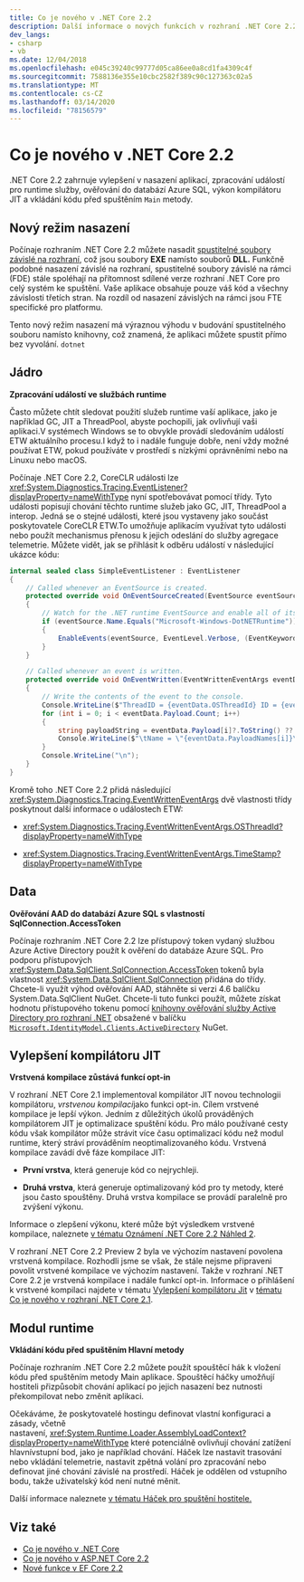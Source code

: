 ```yaml
---
title: Co je nového v .NET Core 2.2
description: Další informace o nových funkcích v rozhraní .NET Core 2.2.
dev_langs:
- csharp
- vb
ms.date: 12/04/2018
ms.openlocfilehash: e045c39240c99777d05ca86ee0a8cd1fa4309c4f
ms.sourcegitcommit: 7588136e355e10cbc2582f389c90c127363c02a5
ms.translationtype: MT
ms.contentlocale: cs-CZ
ms.lasthandoff: 03/14/2020
ms.locfileid: "78156579"
---
```

# <a name="whats-new-in-net-core-22"></a>Co je nového v .NET Core 2.2

.NET Core 2.2 zahrnuje vylepšení v nasazení aplikací, zpracování událostí pro runtime služby, ověřování do databází Azure SQL, výkon kompilátoru JIT a vkládání kódu před spuštěním `Main` metody.

## <a name="new-deployment-mode"></a>Nový režim nasazení

Počínaje rozhraním .NET Core 2.2 můžete nasadit [spustitelné soubory závislé na rozhraní](../deploying/index.md#publish-runtime-dependent), což jsou soubory **EXE** namísto souborů **DLL.** Funkčně podobné nasazení závislé na rozhraní, spustitelné soubory závislé na rámci (FDE) stále spoléhají na přítomnost sdílené verze rozhraní .NET Core pro celý systém ke spuštění. Vaše aplikace obsahuje pouze váš kód a všechny závislosti třetích stran. Na rozdíl od nasazení závislých na rámci jsou FTE specifické pro platformu.

Tento nový režim nasazení má výraznou výhodu v budování spustitelného souboru namísto knihovny, což znamená, že aplikaci můžete spustit přímo bez vyvolání. `dotnet`

## <a name="core"></a>Jádro

**Zpracování událostí ve službách runtime**

Často můžete chtít sledovat použití služeb runtime vaší aplikace, jako je například GC, JIT a ThreadPool, abyste pochopili, jak ovlivňují vaši aplikaci.V systémech Windows se to obvykle provádí sledováním událostí ETW aktuálního procesu.I když to i nadále funguje dobře, není vždy možné používat ETW, pokud používáte v prostředí s nízkými oprávněními nebo na Linuxu nebo macOS.

Počínaje .NET Core 2.2, CoreCLR události lze <xref:System.Diagnostics.Tracing.EventListener?displayProperty=nameWithType> nyní spotřebovávat pomocí třídy. Tyto události popisují chování těchto runtime služeb jako GC, JIT, ThreadPool a interop. Jedná se o stejné události, které jsou vystaveny jako součást poskytovatele CoreCLR ETW.To umožňuje aplikacím využívat tyto události nebo použít mechanismus přenosu k jejich odeslání do služby agregace telemetrie. Můžete vidět, jak se přihlásit k odběru událostí v následující ukázce kódu:

```csharp
internal sealed class SimpleEventListener : EventListener
{
    // Called whenever an EventSource is created.
    protected override void OnEventSourceCreated(EventSource eventSource)
    {
        // Watch for the .NET runtime EventSource and enable all of its events.
        if (eventSource.Name.Equals("Microsoft-Windows-DotNETRuntime"))
        {
            EnableEvents(eventSource, EventLevel.Verbose, (EventKeywords)(-1));
        }
    }

    // Called whenever an event is written.
    protected override void OnEventWritten(EventWrittenEventArgs eventData)
    {
        // Write the contents of the event to the console.
        Console.WriteLine($"ThreadID = {eventData.OSThreadId} ID = {eventData.EventId} Name = {eventData.EventName}");
        for (int i = 0; i < eventData.Payload.Count; i++)
        {
            string payloadString = eventData.Payload[i]?.ToString() ?? string.Empty;
            Console.WriteLine($"\tName = \"{eventData.PayloadNames[i]}\" Value = \"{payloadString}\"");
        }
        Console.WriteLine("\n");
    }
}
```

Kromě toho .NET Core 2.2 přidá následující <xref:System.Diagnostics.Tracing.EventWrittenEventArgs> dvě vlastnosti třídy poskytnout další informace o událostech ETW:

- <xref:System.Diagnostics.Tracing.EventWrittenEventArgs.OSThreadId?displayProperty=nameWithType>

- <xref:System.Diagnostics.Tracing.EventWrittenEventArgs.TimeStamp?displayProperty=nameWithType>

## <a name="data"></a>Data

**Ověřování AAD do databází Azure SQL s vlastností SqlConnection.AccessToken**

Počínaje rozhraním .NET Core 2.2 lze přístupový token vydaný službou Azure Active Directory použít k ověření do databáze Azure SQL. Pro podporu přístupových <xref:System.Data.SqlClient.SqlConnection.AccessToken> tokenů byla vlastnost <xref:System.Data.SqlClient.SqlConnection> přidána do třídy. Chcete-li využít výhod ověřování AAD, stáhněte si verzi 4.6 balíčku System.Data.SqlClient NuGet. Chcete-li tuto funkci použít, můžete získat hodnotu přístupového tokenu pomocí [knihovny ověřování služby Active Directory pro rozhraní .NET](https://github.com/AzureAD/azure-activedirectory-library-for-dotnet) obsažené v balíčku [`Microsoft.IdentityModel.Clients.ActiveDirectory`](https://www.nuget.org/packages/Microsoft.IdentityModel.Clients.ActiveDirectory/) NuGet.

## <a name="jit-compiler-improvements"></a>Vylepšení kompilátoru JIT

**Vrstvená kompilace zůstává funkcí opt-in**

V rozhraní .NET Core 2.1 implementoval kompilátor JIT novou technologii kompilátoru, *vrstvenou kompilaci*jako funkci opt-in. Cílem vrstvené kompilace je lepší výkon. Jedním z důležitých úkolů prováděných kompilátorem JIT je optimalizace spuštění kódu. Pro málo používané cesty kódu však kompilátor může strávit více času optimalizací kódu než modul runtime, který stráví prováděním neoptimalizovaného kódu. Vrstvená kompilace zavádí dvě fáze kompilace JIT:

- **První vrstva**, která generuje kód co nejrychleji.

- **Druhá vrstva**, která generuje optimalizovaný kód pro ty metody, které jsou často spouštěny. Druhá vrstva kompilace se provádí paralelně pro zvýšení výkonu.

Informace o zlepšení výkonu, které může být výsledkem vrstvené kompilace, naleznete [v tématu Oznámení .NET Core 2.2 Náhled 2](https://devblogs.microsoft.com/dotnet/announcing-net-core-2-2-preview-2/).

V rozhraní .NET Core 2.2 Preview 2 byla ve výchozím nastavení povolena vrstvená kompilace. Rozhodli jsme se však, že stále nejsme připraveni povolit vrstvené kompilace ve výchozím nastavení. Takže v rozhraní .NET Core 2.2 je vrstvená kompilace i nadále funkcí opt-in. Informace o přihlášení k vrstvené kompilaci najdete v tématu [Vylepšení kompilátoru Jit](dotnet-core-2-1.md#jit-compiler-improvements) v [tématu Co je nového v rozhraní .NET Core 2.1](dotnet-core-2-1.md).

## <a name="runtime"></a>Modul runtime

**Vkládání kódu před spuštěním Hlavní metody**

Počínaje rozhraním .NET Core 2.2 můžete použít spouštěcí hák k vložení kódu před spuštěním metody Main aplikace. Spouštěcí háčky umožňují hostiteli přizpůsobit chování aplikací po jejich nasazení bez nutnosti překompilovat nebo změnit aplikaci.

Očekáváme, že poskytovatelé hostingu definovat vlastní konfiguraci a zásady, včetně nastavení, <xref:System.Runtime.Loader.AssemblyLoadContext?displayProperty=nameWithType> které potenciálně ovlivňují chování zatížení hlavnívstupní bod, jako je například chování. Háček lze nastavit trasování nebo vkládání telemetrie, nastavit zpětná volání pro zpracování nebo definovat jiné chování závislé na prostředí. Háček je oddělen od vstupního bodu, takže uživatelský kód není nutné měnit.

Další informace naleznete [v tématu Háček pro spuštění hostitele.](https://github.com/dotnet/core-setup/blob/master/Documentation/design-docs/host-startup-hook.md)

## <a name="see-also"></a>Viz také

- [Co je nového v .NET Core](index.md)
- [Co je nového v ASP.NET Core 2.2](/aspnet/core/release-notes/aspnetcore-2.2)
- [Nové funkce v EF Core 2.2](/ef/core/what-is-new/ef-core-2.2)
